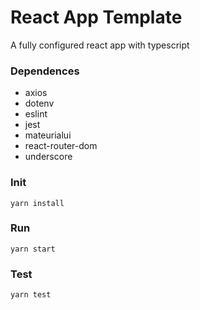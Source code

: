 # React App Template

A fully configured react app with typescript

### Dependences

- axios
- dotenv
- eslint
- jest
- mateurialui
- react-router-dom
- underscore

### Init

    yarn install

### Run

    yarn start

### Test

    yarn test
